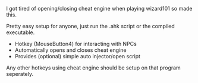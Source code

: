 I got tired of opening/closing cheat engine when playing wizard101 so made this.

Pretty easy setup for anyone, just run the .ahk script or the compiled executable. 

- Hotkey (MouseButton4) for interacting with NPCs
- Automatically opens and closes cheat engine
- Provides (optional) simple auto injector/open script 

Any other hotkeys using cheat engine should be setup on that program seperately.
